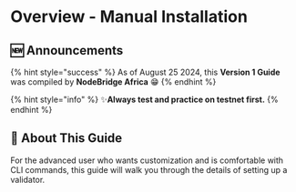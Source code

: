 # Overview - Manual Installation

## :new: Announcements

{% hint style="success" %}
As of August 25 2024, this **Version 1 Guide** was compiled by **NodeBridge Africa** :grin:
{% endhint %}

{% hint style="info" %}
:sparkles:**Always test and practice on testnet first.**
{% endhint %}

## :wrench: About This Guide

For the advanced user who wants customization and is comfortable with CLI commands, this guide will walk you through the details of setting up a validator.
